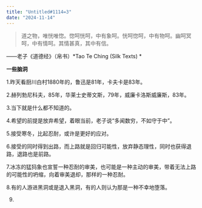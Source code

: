```yaml
---
title: "Untitled#1114=3" 
date: "2024-11-14" 
---
```


> 道之物，唯恍唯惚。惚呵恍呵，中有象呵。恍呵惚呵，中有物呵。幽呵冥呵，中有情呵。其情甚真，其中有信。  

——老子《道德经》（帛书）*Tao Te Ching (Silk Texts) *

**一些脑洞**  

1.昨天看厨川白村1880年的，鲁迅是81年，卡夫卡是83年。  

2.赫列勃尼科夫，85年，华莱士史蒂文斯，79年，威廉卡洛斯威廉斯，83年。  

3.当下就是什么都不知道的。  

4.希望的前提是放弃希望，着眼当前，老子说“多闻数穷，不如守于中”。  

5.接受寒冬，比起忍耐，或许是更好的应对。  

6.接受的同时得到出路，而上路就是回归可能性，放弃静态理性，同时也获得退路，退路也是前路。  

7.冰冻的猛犸象也宣誓一种忍耐的审美，也可能是一种主动的审美，带着无法上路的可能性的坍缩，向着审美退却，那样的一种忍耐。  

8.有的人游进黑洞或是退入黑洞，有的人则认为那是一种不幸地堕落。  

9.